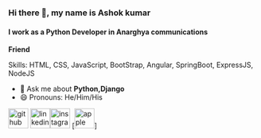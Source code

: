 
### Hi there 👋, my name is Ashok kumar
#### I work as a Python Developer in Anarghya communications
**Friend**

Skills: HTML, CSS, JavaScript, BootStrap, Angular, SpringBoot, ExpressJS, NodeJS

- 💬 Ask me about **Python,Django** 
- 😄 Pronouns: He/Him/His 


[<img src='https://cdn.jsdelivr.net/npm/simple-icons@3.0.1/icons/github.svg' alt='github' height='40'>](https://github.com/AshokThumu)  [<img src='https://cdn.jsdelivr.net/npm/simple-icons@3.0.1/icons/linkedin.svg' alt='linkedin' height='40'>](https://www.linkedin.com/in/ashok-kumar-thumu-24161b255/)[<img src='https://cdn.jsdelivr.net/npm/simple-icons@3.0.1/icons/instagram.svg' alt='instagram' height='40'>](https://www.instagram.com/ashoktummu/)  [<img src='https://cdn.jsdelivr.net/npm/simple-icons@3.0.1/icons/apple.svg' alt='apple' height='40'>]  




